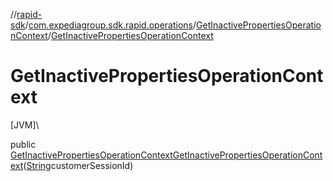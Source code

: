 //[rapid-sdk](../../../index.md)/[com.expediagroup.sdk.rapid.operations](../index.md)/[GetInactivePropertiesOperationContext](index.md)/[GetInactivePropertiesOperationContext](-get-inactive-properties-operation-context.md)

# GetInactivePropertiesOperationContext

[JVM]\

public [GetInactivePropertiesOperationContext](index.md)[GetInactivePropertiesOperationContext](-get-inactive-properties-operation-context.md)([String](https://docs.oracle.com/javase/8/docs/api/java/lang/String.html)customerSessionId)
